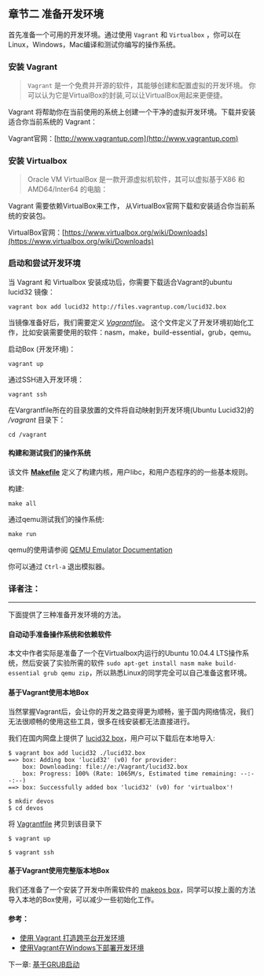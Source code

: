 ## 章节二 准备开发环境

首先准备一个可用的开发环境。通过使用 `Vagrant` 和 `Virtualbox` ，你可以在Linux，Windows，Mac编译和测试你编写的操作系统。

### 安装 Vagrant
> `Vagrant` 是一个免费并开源的软件，其能够创建和配置虚拟的开发环境。
>  你可以认为它是VirtualBox的封装,可以让VirtualBox用起来更便捷。

Vagrant 将帮助你在当前使用的系统上创建一个干净的虚拟开发环境。下载并安装适合你当前系统的 Vagrant：

Vagrant官网：[http://www.vagrantup.com](http://www.vagrantup.com)

### 安装 Virtualbox

> Oracle VM VirtualBox 是一款开源虚拟机软件，其可以虚拟基于X86 和 AMD64/Inter64 的电脑：

Vagrant 需要依赖VirtualBox来工作， 从VirtualBox官网下载和安装适合你当前系统的安装包。

VirtualBox官网：[https://www.virtualbox.org/wiki/Downloads](https://www.virtualbox.org/wiki/Downloads)

### 启动和尝试开发环境

当 Vagrant 和 Virtualbox 安装成功后，你需要下载适合Vagrant的ubuntu lucid32 镜像：
```
vagrant box add lucid32 http://files.vagrantup.com/lucid32.box
```

当镜像准备好后，我们需要定义 [*Vagrantfile*](https://github.com/SamyPesse/How-to-Make-a-Computer-Operating-System/blob/master/src/Vagrantfile)。 这个文件定义了开发环境初始化工作，比如安装需要使用的软件：nasm，make，build-essential，grub，qemu。

启动Box (开发环境)：

```
vagrant up
```

通过SSH进入开发环境：

```
vagrant ssh
```
在Vargrantfile所在的目录放置的文件将自动映射到开发环境(Ubuntu Lucid32)的 */vagrant* 目录下：
```
cd /vagrant
```

#### 构建和测试我们的操作系统
该文件 [**Makefile**](https://github.com/SamyPesse/How-to-Make-a-Computer-Operating-System/blob/master/src/Makefile) 定义了构建内核，用户libc，和用户态程序的的一些基本规则。


构建:

```
make all
```

通过qemu测试我们的操作系统:

```
make run
```

qemu的使用请参阅  [QEMU Emulator Documentation](http://wiki.qemu.org/download/qemu-doc.html) 

你可以通过 `Ctrl-a` 退出模拟器。

### 译者注：
-----
下面提供了三种准备开发环境的方法。

#### 自动动手准备操作系统和依赖软件

本文中作者实际是准备了一个在Virtualbox内运行的Ubuntu 10.04.4 LTS操作系统，然后安装了实验所需的软件 ```sudo apt-get install nasm make build-essential grub qemu zip```，所以熟悉Linux的同学完全可以自己准备这套环境。


#### 基于Vagrant使用本地Box
当然掌握Vagrant后，会让你的开发之路变得更为顺畅，鉴于国内网络情况，我们无法很顺畅的使用这些工具，很多在线安装都无法直接进行。

我们在国内网盘上提供了 [lucid32 box](http://pan.baidu.com/s/1c0cuNDI)，用户可以下载后在本地导入:
```
$ vagrant box add lucid32 ./lucid32.box
==> box: Adding box 'lucid32' (v0) for provider:
    box: Downloading: file://e:/Vagrant/lucid32.box
    box: Progress: 100% (Rate: 1065M/s, Estimated time remaining: --:--:--)
==> box: Successfully added box 'lucid32' (v0) for 'virtualbox'!

$ mkdir devos
$ cd devos
```
将 [Vagrantfile](https://github.com/SamyPesse/How-to-Make-a-Computer-Operating-System/blob/master/src/Vagrantfile) 拷贝到该目录下
```
$ vagrant up

$ vagrant ssh

```

#### 基于Vagrant使用完整版本地Box

我们还准备了一个安装了开发中所需软件的 [makeos box](http://pan.baidu.com/s/1nt7k7Ct)，同学可以按上面的方法导入本地的Box使用，可以减少一些初始化工作。


#### 参考：
* [使用 Vagrant 打造跨平台开发环境](http://segmentfault.com/a/1190000000264347)
* [使用Vagrant在Windows下部署开发环境](http://blog.smdcn.net/article/1308.html)

下一章: [基于GRUB启动](../Chapter-3/README.md/) 